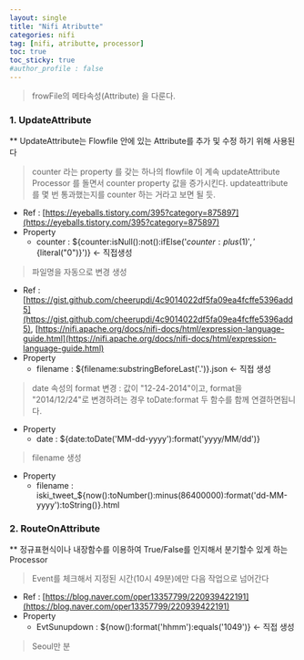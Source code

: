```yaml
---
layout: single
title: "Nifi Atributte"
categories: nifi
tag: [nifi, atributte, processor]
toc: true
toc_sticky: true
#author_profile : false
---
```




> frowFile의 메타속성(Attribute) 을 다룬다.

### 1. UpdateAttribute
** UpdateAttribute는 Flowfile 안에 있는 Attribute를 추가 및 수정 하기 위해 사용된다

> counter  라는 property 를 갖는 하나의 flowfile 이 계속 updateAttribute Processor 를 돌면서 counter property 값을 증가시킨다. updateattribute 를 몇 번 통과했는지를 counter 하는 거라고 보면 될 듯.

* Ref : [https://eyeballs.tistory.com/395?category=875897](https://eyeballs.tistory.com/395?category=875897)
* Property
  - counter : ${counter:isNull():not():ifElse('${counter:plus(1)}','${literal("0")}')}   <- 직접생성

> 파일명을 자동으로 변경 생성

* Ref : [https://gist.github.com/cheerupdi/4c9014022df5fa09ea4fcffe5396add5](https://gist.github.com/cheerupdi/4c9014022df5fa09ea4fcffe5396add5), [https://nifi.apache.org/docs/nifi-docs/html/expression-language-guide.html](https://nifi.apache.org/docs/nifi-docs/html/expression-language-guide.html)
* Property
  - filename : ${filename:substringBeforeLast('.')}.json  <- 직접 생성



> date 속성의 format 변경 : 값이 "12-24-2014"이고, format을 "2014/12/24"로 변경하려는 경우 toDate:format 두 함수를 함께 연결하면됩니다.

* Property
  - date : ${date:toDate('MM-dd-yyyy'):format('yyyy/MM/dd')}

> filename 생성

* Property
  - filename : iski_tweet_${now():toNumber():minus(86400000):format('dd-MM-yyyy'):toString()}.html

### 2. RouteOnAttribute
** 정규표현식이나 내장함수를 이용하여 True/False를 인지해서 분기할수 있게 하는 Processor

> Event를 체크해서 지정된 시간(10시 49분)에만 다음 작업으로 넘어간다

* Ref : [https://blog.naver.com/oper13357799/220939422191](https://blog.naver.com/oper13357799/220939422191)
* Property
  - EvtSunupdown : ${now():format('hhmm'):equals('1049')}  <- 직접 생성

> Seoul만 분